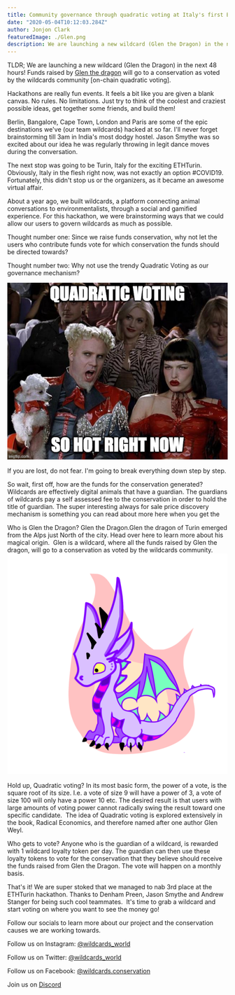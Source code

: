 ```yaml
---
title: Community governance through quadratic voting at Italy's first Ethereum hackathon [Remote edition]
date: "2020-05-04T10:12:03.284Z"
author: Jonjon Clark
featuredImage: ./Glen.png
description: We are launching a new wildcard (Glen the Dragon) in the next 48 hours! Funds raised by Glen the dragon will go to a conservation as voted by the wildcards community [on-chain quadratic voting].
---
```


TLDR; We are launching a new wildcard (Glen the Dragon) in the next 48 hours! Funds raised by [Glen the dragon](https://wildcards.world/#details/Glen) will go to a conservation as voted by the wildcards community [on-chain quadratic voting].

Hackathons are really fun events. It feels a bit like you are given a blank canvas. No rules. No limitations. Just try to think of the coolest and craziest possible ideas, get together some friends, and build them!

Berlin, Bangalore, Cape Town, London and Paris are some of the epic destinations we've (our team wildcards) hacked at so far. I'll never forget brainstorming till 3am in India's most dodgy hostel. Jason Smythe was so excited about our idea he was regularly throwing in legit dance moves during the conversation.

The next stop was going to be Turin, Italy for the exciting ETHTurin. Obviously, Italy in the flesh right now, was not exactly an option #COVID19. Fortunately, this didn't stop us or the organizers, as it became an awesome virtual affair.

About a year ago, we built wildcards, a platform connecting animal conversations to environmentalists, through a social and gamified experience. For this hackathon, we were brainstorming ways that we could allow our users to govern wildcards as much as possible.

Thought number one: Since we raise funds conservation, why not let the users who contribute funds vote for which conservation the funds should be directed towards?

Thought number two: Why not use the trendy Quadratic Voting as our governance mechanism?

![Quadratic Voting](./400nxr.jpg "Quadratic voting so hot right now!")

If you are lost, do not fear. I'm going to break everything down step by step.

So wait, first off, how are the funds for the conservation generated?
Wildcards are effectively digital animals that have a guardian. The guardians of wildcards pay a self assessed fee to the conservation in order to hold the title of guardian. The super interesting always for sale price discovery mechanism is something you can read about more here when you get the

Who is Glen the Dragon?
Glen the Dragon.Glen the dragon of Turin emerged from the Alps just North of the city. Head over here to learn more about his magical origin. 
Glen is a wildcard, where all the funds raised by Glen the dragon, will go to a conservation as voted by the wildcards community.
![Glen](./Glen.png "Glen the dragon")

Hold up, Quadratic voting?
In its most basic form, the power of a vote, is the square root of its size. I.e. a vote of size 9 will have a power of 3, a vote of size 100 will only have a power 10 etc. The desired result is that users with large amounts of voting power cannot radically swing the result toward one specific candidate. 
The idea of Quadratic voting is explored extensively in the book, Radical Economics, and therefore named after one author Glen Weyl.

Who gets to vote?
Anyone who is the guardian of a wildcard, is rewarded with 1 wildcard loyalty token per day. The guardian can then use these loyalty tokens to vote for the conservation that they believe should receive the funds raised from Glen the Dragon. The vote will happen on a monthly basis.

That's it! We are super stoked that we managed to nab 3rd place at the ETHTurin hackathon. Thanks to Denham Preen, Jason Smythe and Andrew Stanger for being such cool teammates. 
It's time to grab a wildcard and start voting on where you want to see the money go!

Follow our socials to learn more about our project and the conservation causes we are working towards.

Follow us on Instagram: [@wildcards_world](https://www.instagram.com/wildcards_world)

Follow us on Twitter: [@wildcards_world](https://twitter.com/wildcards_world)

Follow us on Facebook: [@wildcards.conservation](https://www.facebook.com/wildcards.conservation)

Join us on [Discord](https://discord.gg/Wemmn63)
